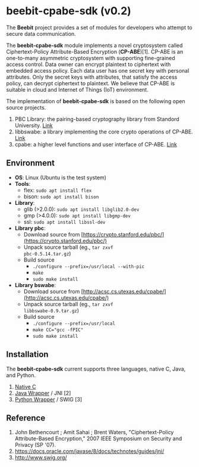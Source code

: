 # beebit-cpabe-sdk (v0.2)
The **Beebit** project provides a set of modules for developers who attempt to secure data communication.

The **beebit-cpabe-sdk** module implements a novel cryptosystem called Ciphertext-Policy Attribute-Based Encryption (**CP-ABE**)[1]. CP-ABE is an one-to-many asymmetric cryptosystem with supporting fine-grained access control. Data owner can encrypt plaintext to ciphertext with embedded access policy. Each data user has one secret key with personal attributes. Only the secret keys with attributes, that satisfy the access policy, can decrypt ciphertext to plaintext. We believe that CP-ABE is suitable in cloud and Internet of Things (IoT) environment.

The implementation of **beebit-cpabe-sdk** is based on the following open source projects.
1. PBC Library: the pairing-based cryptography library from Standord University. [Link](https://crypto.stanford.edu/pbc/)
2. libbswabe: a library implementing the core crypto operations of CP-ABE. [Link](http://acsc.cs.utexas.edu/cpabe/)
3. cpabe: a higher level functions and user interface of CP-ABE. [Link](http://acsc.cs.utexas.edu/cpabe/)

## Environment
- **OS**: Linux (Ubuntu is the test system)
- **Tools**:
	- flex: <code>sudo apt install flex</code>
	- bison: <code>sudo apt install bison</code>
- **Library**:
	- glib (>2.0.0): <code>sudo apt install libglib2.0-dev</code>
	- gmp (>4.0.0): <code>sudo apt install libgmp-dev</code>
	- ssl: <code>sudo apt install libssl-dev</code>
- **Library pbc**:
	- Download source from [https://crypto.stanford.edu/pbc/](https://crypto.stanford.edu/pbc/)
	- Unpack source tarball (eg., <code>tar zxvf pbc-0.5.14.tar.gz</code>)
	- Build source
		- <code>./configure --prefix=/usr/local --with-pic</code> 
		- <code>make</code> 
		- <code>sudo make install</code> 
- **Library bswabe**:
	- Download source from [http://acsc.cs.utexas.edu/cpabe/](http://acsc.cs.utexas.edu/cpabe/)
	- Unpack source tarball (eg., <code>tar zxvf libbswabe-0.9.tar.gz</code>)
	- Build source
		- <code>./configure --prefix=/usr/local</code> 
		- <code>make CC="gcc -fPIC"</code> 
		- <code>sudo make install</code> 

## Installation
The **beebit-cpabe-sdk** current supports three languages, native C, Java, and Python.

1. [Native C](INSTALL_C.md)
2. [Java Wrapper](INSTALL_JAVA.md) / JNI [2]
3. [Python Wrapper](INSTALL_PYTHON.md) / SWIG [3]

## Reference
1. John Bethencourt ; Amit Sahai ; Brent Waters, "Ciphertext-Policy Attribute-Based Encryption,"  2007 IEEE Symposium on Security and Privacy (SP '07).
2. https://docs.oracle.com/javase/8/docs/technotes/guides/jni/
3. http://www.swig.org/
